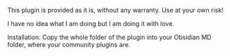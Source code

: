 This plugin is provided as it is, without any warranty.
Use at your own risk!

I have no idea what I am doing but I am doing it with love.

Installation:
Copy the whole folder of the plugin into your Obsidian MD folder, where your community plugins are.
